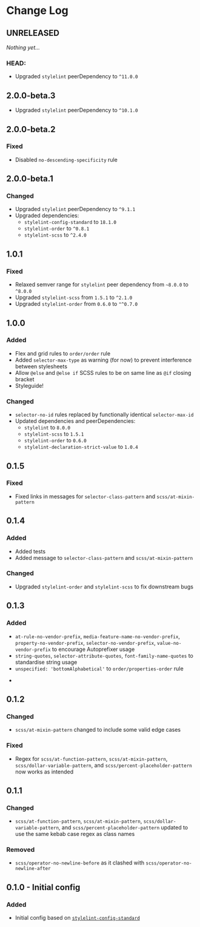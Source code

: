 # Change Log

## UNRELEASED

_Nothing yet..._
### HEAD:
- Upgraded `stylelint` peerDependency to `^11.0.0`


## 2.0.0-beta.3
- Upgraded `stylelint` peerDependency to `^10.1.0`

## 2.0.0-beta.2
### Fixed
- Disabled `no-descending-specificity` rule

## 2.0.0-beta.1
### Changed
- Upgraded `stylelint` peerDependency to `^9.1.1`
- Upgraded dependencies:
  - `stylelint-config-standard` to `18.1.0`
  - `stylelint-order` to `^0.8.1`
  - `stylelint-scss` to `^2.4.0`

## 1.0.1
### Fixed
- Relaxed semver range for `stylelint` peer dependency from `~8.0.0` to `^8.0.0`
- Upgraded `stylelint-scss` from `1.5.1` to `^2.1.0`
- Upgraded `stylelint-order` from `0.6.0` to `"^0.7.0`

## 1.0.0
### Added
- Flex and grid rules to `order/order` rule
- Added `selector-max-type` as warning (for now) to prevent interference between stylesheets
- Allow `@else` and `@else if` SCSS rules to be on same line as `@if` closing bracket
- Styleguide!

### Changed
- `selector-no-id` rules replaced by functionally identical `selector-max-id`
- Updated dependencies and peerDependencies:
  - `stylelint` to `8.0.0`
  - `stylelint-scss` to `1.5.1`
  - `stylelint-order` to `0.6.0`
  - `stylelint-declaration-strict-value` to `1.0.4`

## 0.1.5
### Fixed
- Fixed links in messages for `selector-class-pattern` and `scss/at-mixin-pattern`

## 0.1.4
### Added
- Added tests
- Added message to `selector-class-pattern` and `scss/at-mixin-pattern`

### Changed
- Upgraded `stylelint-order` and `stylelint-scss` to fix downstream bugs

## 0.1.3
### Added
- `at-rule-no-vendor-prefix`, `media-feature-name-no-vendor-prefix`, `property-no-vendor-prefix`, `selector-no-vendor-prefix`, `value-no-vendor-prefix` to encourage Autoprefixer usage
- `string-quotes`, `selector-attribute-quotes`, `font-family-name-quotes` to standardise string usage
- `unspecified: 'bottomAlphabetical'` to `order/properties-order` rule
+
## 0.1.2
### Changed
- `scss/at-mixin-pattern` changed to include some valid edge cases

### Fixed
- Regex for `scss/at-function-pattern`, `scss/at-mixin-pattern`, `scss/dollar-variable-pattern`, and `scss/percent-placeholder-pattern` now works as intended

## 0.1.1
### Changed
- `scss/at-function-pattern`, `scss/at-mixin-pattern`, `scss/dollar-variable-pattern`, and `scss/percent-placeholder-pattern` updated to use the same kebab case regex as class names
### Removed
- `scss/operator-no-newline-before` as it clashed with `scss/operator-no-newline-after`

## 0.1.0 - Initial config
### Added
- Initial config based on [`stylelint-config-standard`](https://www.npmjs.com/package/stylelint-config-standard)

